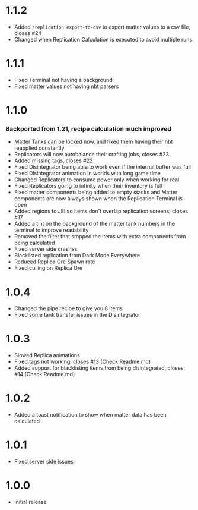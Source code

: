 # 1.1.2

* Added `/replication export-to-csv` to export matter values to a csv file, closes #24
* Changed when Replication Calculation is executed to avoid multiple runs

# 1.1.1

* Fixed Terminal not having a background
* Fixed matter values not having nbt parsers

# 1.1.0

### Backported from 1.21, recipe calculation much improved

* Matter Tanks can be locked now, and fixed them having their nbt reapplied constantly
* Replicators will now autobalance their crafting jobs, closes #23
* Added missing tags, closes #22
* Fixed Disintegrator being able to work even if the internal buffer was full
* Fixed Disintegrator animation in worlds with long game time
* Changed Replicators to consume power only when working for real
* Fixed Replicators going to infinity when their inventory is full
* Fixed matter components being added to empty stacks and Matter components are now always shown when the Replication
  Terminal is open
* Added regions to JEI so items don't overlap replication screens, closes #17
* Added a tint on the background of the matter tank numbers in the terminal to improve readability
* Removed the filter that stopped the items with extra components from being calculated
* Fixed server side crashes
* Blacklisted replication from Dark Mode Everywhere
* Reduced Replica Ore Spawn rate
* Fixed culling on Replica Ore

# 1.0.4
* Changed the pipe recipe to give you 8 items
* Fixed some tank transfer issues in the Disintegrator

# 1.0.3
* Slowed Replica animations
* Fixed tags not working, closes #13 (Check Readme.md)
* Added support for blacklisting items from being disintegrated, closes #14 (Check Readme.md)

# 1.0.2
* Added a toast notification to show when matter data has been calculated

# 1.0.1
* Fixed server side issues

# 1.0.0

* Initial release